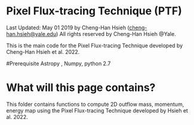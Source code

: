 # Pixel Flux-tracing Technique (PTF)
Last Updated: May 01 2019 by Cheng-Han Hsieh (cheng-han.hsieh@yale.edu) 
All rights reserved by Cheng-Han Hsieh @Yale.

This is the main code for the Pixel Flux-tracing Technique developed by Cheng-Han Hsieh et al. 2022.

#Prerequisite
Astropy , Numpy, python 2.7

# What will this page contains? 
This folder contains functions to compute 2D outflow mass, momentum, energy map using the Pixel Flux-tracing Technique developed by Hsieh et al. 2022.



